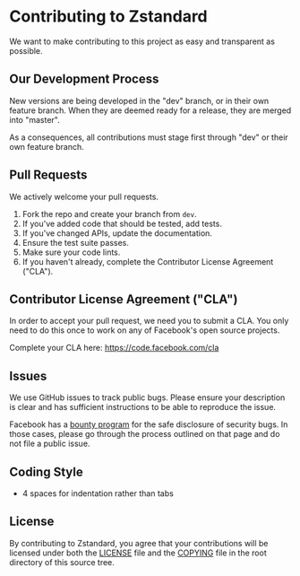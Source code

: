 # Contributing to Zstandard
We want to make contributing to this project as easy and transparent as
possible.

## Our Development Process
New versions are being developed in the "dev" branch,
or in their own feature branch.
When they are deemed ready for a release, they are merged into "master".

As a consequences, all contributions must stage first through "dev"
or their own feature branch.

## Pull Requests
We actively welcome your pull requests.

1. Fork the repo and create your branch from `dev`.
2. If you've added code that should be tested, add tests.
3. If you've changed APIs, update the documentation.
4. Ensure the test suite passes.
5. Make sure your code lints.
6. If you haven't already, complete the Contributor License Agreement ("CLA").

## Contributor License Agreement ("CLA")
In order to accept your pull request, we need you to submit a CLA. You only need
to do this once to work on any of Facebook's open source projects.

Complete your CLA here: <https://code.facebook.com/cla>

## Issues
We use GitHub issues to track public bugs. Please ensure your description is
clear and has sufficient instructions to be able to reproduce the issue.

Facebook has a [bounty program](https://www.facebook.com/whitehat/) for the safe
disclosure of security bugs. In those cases, please go through the process
outlined on that page and do not file a public issue.

## Coding Style  
* 4 spaces for indentation rather than tabs

## License
By contributing to Zstandard, you agree that your contributions will be licensed
under both the [LICENSE](LICENSE) file and the [COPYING](COPYING) file in the root directory of this source tree.
